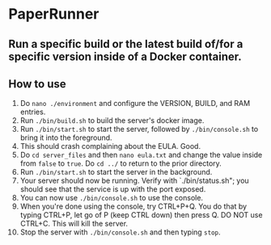 # PaperRunner
## Run a specific build or the latest build of/for a specific version inside of a Docker container.

## How to use
1. Do `nano ./environment` and configure the VERSION, BUILD, and RAM entries.
2. Run `./bin/build.sh` to build the server's docker image.
3. Run `./bin/start.sh` to start the server, followed by `./bin/console.sh` to bring it into the foreground.
4. This should crash complaining about the EULA. Good.
5. Do `cd server_files` and then `nano eula.txt` and change the value inside from `false` to `true`. Do `cd ../` to return to the prior directory.
6. Run `./bin/start.sh` to start the server in the background.
7. Your server should now be running. Verify with `./bin/status.sh"; you should see that the service is up with the port exposed.
8. You can now use `./bin/console.sh` to use the console.
9. When you're done using the console, try CTRL+P+Q. You do that by typing CTRL+P, let go of P (keep CTRL down) then press Q. DO NOT use CTRL+C. This will kill the server.
10. Stop the server with `./bin/console.sh` and then typing `stop`.
